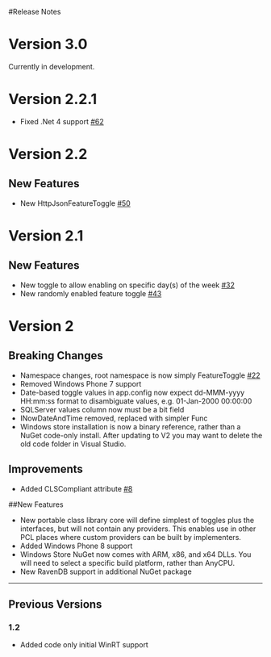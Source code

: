 #Release Notes 

# Version 3.0

Currently in development.

# Version 2.2.1

* Fixed .Net 4 support [#62](https://github.com/jason-roberts/FeatureToggle/issues/62)

# Version 2.2

## New Features

* New HttpJsonFeatureToggle [#50](https://github.com/jason-roberts/FeatureToggle/issues/50)

# Version 2.1

## New Features

* New toggle to allow enabling on specific day(s) of the week [#32](https://github.com/jason-roberts/FeatureToggle/issues/32)
* New randomly enabled feature toggle [#43](https://github.com/jason-roberts/FeatureToggle/issues/43)

# Version 2

## Breaking Changes

* Namespace changes, root namespace is now simply FeatureToggle [#22](https://github.com/jason-roberts/FeatureToggle/issues/22)
* Removed Windows Phone 7 support
* Date-based toggle values in app.config now expect dd-MMM-yyyy HH:mm:ss format to disambiguate values, e.g. 01-Jan-2000 00:00:00
* SQLServer values column now must be a bit field
* INowDateAndTime removed, replaced with simpler Func<DateTime>
* Windows store installation is now a binary reference, rather than a NuGet code-only install. After updating to V2 you may want to delete the old code folder in Visual Studio.

## Improvements

* Added CLSCompliant attribute [#8](https://github.com/jason-roberts/FeatureToggle/pull/8)



##New Features

* New portable class library core will define simplest of toggles plus the interfaces, but will not contain any providers. This enables use in other PCL places where custom providers can be built by implementers. 
* Added Windows Phone 8 support
* Windows Store NuGet now comes with ARM, x86, and x64 DLLs. You will need to select a specific build platform, rather than AnyCPU.
* New RavenDB support in additional NuGet package


-------------------------------------------------

## Previous Versions

### 1.2

* Added code only initial WinRT support